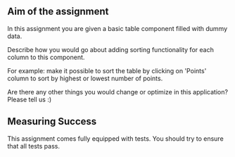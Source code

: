 ## Aim of the assignment

In this assignment you are given a basic table component filled with dummy data.

Describe how you would go about adding sorting functionality for each column to this component.

For example: make it possible to sort the table by clicking on 'Points' column to sort by highest or lowest number of points.

Are there any other things you would change or optimize in this application? Please tell us :)

## Measuring Success

This assignment comes fully equipped with tests. You should try to ensure that all tests pass.